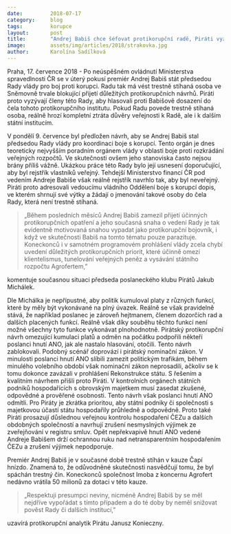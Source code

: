 ```yaml
---
date:         2018-07-17
category:     blog
tags:         korupce
layout:       post
title:        "Andrej Babiš chce šéfovat protikorupční radě, Piráti vyzývají k jeho odmítnutí"
image:        assets/img/articles/2018/strakovka.jpg
author:       Karolína Sadílková
---
```



Praha, 17. července 2018 - Po neúspěšném ovládnutí Ministerstva spravedlnosti ČR se v úterý pokusí premiér Andrej Babiš stát předsedou Rady vlády pro boj proti korupci. Radu tak má vést trestně stíhaná osoba ve Sněmovně trvale blokující přijetí důležitých protikorupčních návrhů. Piráti proto vyzývají členy této Rady, aby hlasovali proti Babišově dosazení do čela tohoto protikorupčního institutu. Pokud Radu povede trestně stíhaná osoba, reálně hrozí kompletní ztráta důvěry veřejnosti k Radě, ale i k dalším státní institucím.

V pondělí 9. července byl předložen návrh, aby se Andrej Babiš stal předsedou Rady vlády pro koordinaci boje s korupcí. Tento orgán je dnes teoreticky nejvyšším poradním orgánem vlády v oblasti boje proti rozkrádání veřejných rozpočtů. Ve skutečnosti ovšem jeho stanoviska často nejsou brány příliš vážně. Ukázkou práce této Rady bylo její usnesení doporučující, aby byl rejstřík vlastníků veřejný. Tehdejší Ministerstvo financí ČR pod vedením Andreje Babiše však reálně rejstřík navrhlo tak, aby byl neveřejný. Piráti proto adresovali vedoucímu vládního Oddělení boje s korupcí dopis, ve kterém shrnují své výtky a žádají o jmenování takové osoby do čela Rady, která není trestně stíhaná.

> „Během posledních měsíců Andrej Babiš zamezil přijetí účinných protikorupčních opatření a jeho současná snaha o vedení Rady je tak evidentně motivovaná snahou vypadat jako protikorupční bojovník, i když ve skutečnosti Babiš na tomto tématu pouze parazituje. Koneckonců i v samotném programovém prohlášení vlády zcela chybí uvedení důležitých protikorupčních priorit, které účinně omezí klientelismus, tunelování veřejných peněz a vysávání státního rozpočtu Agrofertem,” 

komentuje současnou situaci předseda poslaneckého klubu Pirátů Jakub Michálek.

 
Dle Michálka je nepřípustné, aby politik kumuloval platy z různých funkcí, které by měly být vykonávané na plný úvazek. Reálně se však pravidelně stává, že například poslanec je zároveň hejtmanem, členem dozorčích rad a dalších placených funkcí. Reálně však díky souběhu těchto funkcí není možné všechny tyto funkce vykonávat plnohodnotně. Pirátský protikorupční návrh omezující kumulaci platů a odměn na počátku podpořili někteří poslanci hnutí ANO, jak ale nastalo hlasování, otočili. Tento návrh zablokovali. Podobný scénář doprovází i pirátský nominační zákon. V minulosti poslanci hnutí ANO slíbili zamezit politickým trafikám, během minulého volebního období však nominační zákon neprosadili, ačkoliv se k tomu dokonce zavázali v prohlášení Rekonstrukce státu. S řešením a kvalitním návrhem přišli proto Piráti. V kontrolních orgánech státních podniků hospodařících s obrovským majetkem musí zasedat zkušené, odpovědné a prověřené osobnosti. Tento návrh však poslanci hnutí ANO odmítli. Pro Piráty je zkrátka prioritou, aby státní podniky či společnosti s majetkovou účastí státu hospodařily průhledně a odpovědně. Proto také Piráti prosazují důslednou veřejnou kontrolu hospodaření ČEZu a dalších obdobných společností a navrhují zrušení nesmyslných výjimek ze zveřejňování v registru smluv. Opět nepřekvapivě hnutí ANO vedené Andreje Babišem drží ochrannou ruku nad netransparentním hospodařením ČEZu a zrušení výjimek nepodporuje.

Premiér Andrej Babiš je v současné době trestně stíhán v kauze Čapí hnízdo. Znamená to, že odůvodněné skutečnosti nasvědčují tomu, že byl spáchán trestný čin. Koneckonců společnost Imoba z koncernu Agrofert nedávno vrátila 50 milionů za dotaci v této kauze. 

> „Respektuji presumpci neviny, nicméně Andrej Babiš by se měl nejdříve vypořádat s tímto případem a do té doby by neměl snižovat pověst Rady či dalších institucí,” 

uzavírá protikorupční analytik Pirátu Janusz Konieczny.
